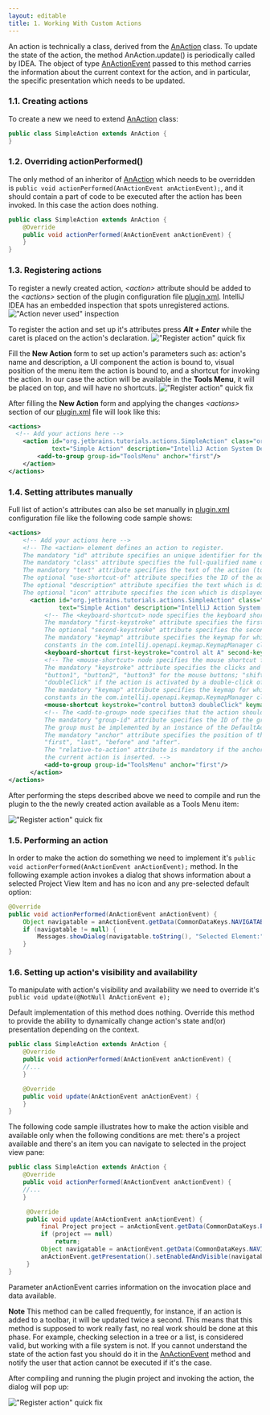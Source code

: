```yaml
---
layout: editable
title: 1. Working With Custom Actions
---
```



An action is technically a class, derived from the
[AnAction](https://github.com/JetBrains/intellij-community/blob/master/platform/editor-ui-api/src/com/intellij/openapi/actionSystem/AnAction.java)
class.
To update the state of the action, the method AnAction.update() is periodically called by IDEA.
The object of type
[AnActionEvent](https://github.com/JetBrains/intellij-community/blob/ff16ce78a1e0ddb6e67fd1dbc6e6a597e20d483a/platform/editor-ui-api/src/com/intellij/openapi/actionSystem/AnActionEvent.java)
passed to this method carries the information about the current context for the action,
and in particular, the specific presentation which needs to be updated.


### 1.1. Creating actions

To create a new we need to extend
[AnAction](https://github.com/JetBrains/intellij-community/blob/master/platform/editor-ui-api/src/com/intellij/openapi/actionSystem/AnAction.java)
class:

```java
public class SimpleAction extends AnAction {
}
```

### 1.2. Overriding actionPerformed()

The only method of an inheritor of
[AnAction](https://github.com/JetBrains/intellij-community/blob/master/platform/editor-ui-api/src/com/intellij/openapi/actionSystem/AnAction.java)
which needs to be overridden is ```public void actionPerformed(AnActionEvent anActionEvent);```, and it should contain a part of code to be executed after the action has been invoked. 
In this case the action does nothing.

```java
public class SimpleAction extends AnAction {
    @Override
    public void actionPerformed(AnActionEvent anActionEvent) {
    }
}
```

### 1.3. Registering actions

To register a newly created action, *\<action\>* attribute should be added to the *\<actions\>* section of the plugin configuration file
[plugin.xml](https://github.com/JetBrains/intellij-sdk/blob/master/code_samples/register_actions/META-INF/plugin.xml).
IntelliJ IDEA has an embedded inspection that spots unregistered actions.
!["Action never used" inspection](img/action_never_used.png)

To register the action and set up it's attributes press ***Alt + Enter*** while the caret is placed on the action's declaration.
!["Register action" quick fix](img/action_never_used.png)

Fill the **New Action** form to set up action's parameters such as: action's name and description, a UI component the action is bound to,
visual position of the menu item the action is bound to, and a shortcut for invoking the action.
In our case the action will be available in the **Tools Menu**, it will be placed on top, and will have no shortcuts.
!["Register action" quick fix](img/new_action.png)

After filling the **New Action** form and applying the changes *\<actions\>* section of our
[plugin.xml](https://github.com/JetBrains/intellij-sdk/blob/master/code_samples/register_actions/META-INF/plugin.xml)
file will look like this:

```xml
<actions>
  <!-- Add your actions here -->
    <action id="org.jetbrains.tutorials.actions.SimpleAction" class="org.jetbrains.tutorials.actions.SimpleAction"
            text="Simple Action" description="IntelliJ Action System Demo">
        <add-to-group group-id="ToolsMenu" anchor="first"/>
    </action>
</actions>
```

### 1.4. Setting attributes manually

Full list of action's attributes can also be set manually in
[plugin.xml](https://github.com/JetBrains/intellij-sdk/blob/master/code_samples/register_actions/META-INF/plugin.xml)
configuration file like the following code sample shows:

```xml
<actions>
    <!-- Add your actions here -->
    <!-- The <action> element defines an action to register.
    The mandatory "id" attribute specifies an unique identifier for the action.
    The mandatory "class" attribute specifies the full-qualified name of the class implementing the action.
    The mandatory "text" attribute specifies the text of the action (tooltip for toolbar button or text for menu item).
    The optional "use-shortcut-of" attribute specifies the ID of the action whose keyboard shortcut this action will use.
    The optional "description" attribute specifies the text which is displayed in the status bar when the action is focused.
    The optional "icon" attribute specifies the icon which is displayed on the toolbar button or next to the menu item. -->
      <action id="org.jetbrains.tutorials.actions.SimpleAction" class="org.jetbrains.tutorials.actions.SimpleAction"
              text="Simple Action" description="IntelliJ Action System Demo">
          <!-- The <keyboard-shortcut> node specifies the keyboard shortcut for the action. An action can have several keyboard shortcuts.
          The mandatory "first-keystroke" attribute specifies the first keystroke of the action. The key strokes are specified according to the regular Swing rules.
          The optional "second-keystroke" attribute specifies the second keystroke of the action.
          The mandatory "keymap" attribute specifies the keymap for which the action is active. IDs of the standard keymaps are defined as
          constants in the com.intellij.openapi.keymap.KeymapManager class. -->
          <keyboard-shortcut first-keystroke="control alt A" second-keystroke="C" keymap="$default"/>
          <!-- The <mouse-shortcut> node specifies the mouse shortcut for the action. An action can have several mouse shortcuts.
          The mandatory "keystroke" attribute specifies the clicks and modifiers for the action. It is defined as a sequence of words separated by spaces:
          "button1", "button2", "button3" for the mouse buttons; "shift", "control", "meta", "alt", "altGraph" for the modifier keys;
          "doubleClick" if the action is activated by a double-click of the button.
          The mandatory "keymap" attribute specifies the keymap for which the action is active. IDs of the standard keymaps are defined as
          constants in the com.intellij.openapi.keymap.KeymapManager class. -->
          <mouse-shortcut keystroke="control button3 doubleClick" keymap="$default"/>
          <!-- The <add-to-group> node specifies that the action should be added to an existing group. An action can be added to several groups.
          The mandatory "group-id" attribute specifies the ID of the group to which the action is added.
          The group must be implemented by an instance of the DefaultActionGroup class.
          The mandatory "anchor" attribute specifies the position of the action in the group relative to other actions. It can have the values
          "first", "last", "before" and "after".
          The "relative-to-action" attribute is mandatory if the anchor is set to "before" and "after", and specifies the action before or after which
          the current action is inserted. -->
          <add-to-group group-id="ToolsMenu" anchor="first"/>
      </action>
</actions>
```

After performing the steps described above we need to compile and run the plugin to the the newly created action available as a Tools Menu item:

!["Register action" quick fix](img/tools_menu_item_action.png)

### 1.5. Performing an action

In order to make the action do something we need to implement it's ```public void actionPerformed(AnActionEvent anActionEvent);``` method.
In the following example action invokes a dialog that shows information about a selected Project View Item and has no icon and any pre-selected default option:

```java
@Override
public void actionPerformed(AnActionEvent anActionEvent) {
    Object navigatable = anActionEvent.getData(CommonDataKeys.NAVIGATABLE);
    if (navigatable != null) {
        Messages.showDialog(navigatable.toString(), "Selected Element:", new String[]{"OK"}, -1, null);
    }
}
```


### 1.6. Setting up action's visibility and availability

To manipulate with action's visibility and availability we need to override it's ```public void update(@NotNull AnActionEvent e);```

Default implementation of this method does nothing.
Override this method to provide the ability to dynamically change action's state and(or) presentation depending on the context.

```java
public class SimpleAction extends AnAction {
    @Override
    public void actionPerformed(AnActionEvent anActionEvent) {
    //...
    }

    @Override
    public void update(AnActionEvent anActionEvent) {
    }
}
```

The following code sample illustrates how to make the action visible and available only when the following conditions are met:
there's a project available and there's an item you can navigate to selected in the project view pane:

```java
public class SimpleAction extends AnAction {
    @Override
    public void actionPerformed(AnActionEvent anActionEvent) {
    //...
    }

     @Override
     public void update(AnActionEvent anActionEvent) {
         final Project project = anActionEvent.getData(CommonDataKeys.PROJECT);
         if (project == null)
             return;
         Object navigatable = anActionEvent.getData(CommonDataKeys.NAVIGATABLE);
         anActionEvent.getPresentation().setEnabledAndVisible(navigatable != null);
     }
}
```

Parameter anActionEvent carries information on the invocation place and data available.

**Note** This method can be called frequently, for instance, if an action is added to a toolbar, it will be updated twice a second.
This means that this method is supposed to work really fast, no real work should be done at this phase.
For example, checking selection in a tree or a list, is considered valid, but working with a file system is not.
If you cannot understand the state of the action fast you should do it in the
[AnActionEvent](https://github.com/JetBrains/intellij-community/blob/master/platform/editor-ui-api/src/com/intellij/openapi/actionSystem/AnActionEvent.java)
method and notify the user that action cannot be executed if it's the case.


After compiling and running the plugin project and invoking the action, the dialog will pop up:

!["Register action" quick fix](img/action_performed.png)
